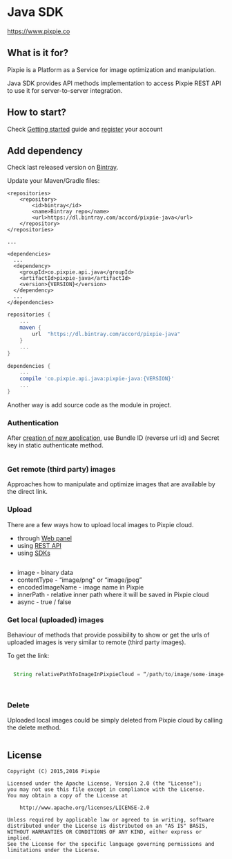 # Java SDK

https://www.pixpie.co

## What is it for? ##

Pixpie is a Platform as a Service for image optimization and manipulation.

Java SDK provides API methods implementation to access Pixpie REST API to use it for server-to-server integration. 

## How to start? ##

Check [Getting started](https://pixpie.atlassian.net/wiki/display/DOC/Getting+started) guide and [register](https://cloud.pixpie.co/registration) your account

## Add dependency ##

Check last released version on [Bintray](https://dl.bintray.com/accord/pixpie-java/co/pixpie/api/java/pixpie-java/).

Update your Maven/Gradle files:

``` maven
<repositories>
    <repository>
        <id>bintray</id>
        <name>Bintray repo</name>
        <url>https://dl.bintray.com/accord/pixpie-java</url>
    </repository>
</repositories>

...

<dependencies>
  ... 
  <dependency>
    <groupId>co.pixpie.api.java</groupId>
    <artifactId>pixpie-java</artifactId>
    <version>{VERSION}</version>
  </dependency>
  ...
</dependencies>  

``` 

``` gradle
repositories {
    ...
    maven {
        url  "https://dl.bintray.com/accord/pixpie-java"
    }
    ...
}

dependencies {
    ...
    compile 'co.pixpie.api.java:pixpie-java:{VERSION}'
    ...
}
```

Another way is add source code as the module in project.

### Authentication ###

After [creation of new application](https://pixpie.atlassian.net/wiki/display/DOC/Create+application),
use Bundle ID (reverse url id) and Secret key in static authenticate method.

``` java

``` 

### Get remote (third party) images ###

Approaches how to manipulate and optimize images that are available by the direct link.

### Upload ###

There are a few ways how to upload local images to Pixpie cloud.
- through [Web panel](https://pixpie.atlassian.net/wiki/display/DOC/Upload+image)
- using [REST API](https://pixpie.atlassian.net/wiki/display/DOC/Upload)
- using [SDKs](https://pixpie.atlassian.net/wiki/display/DOC/Client+and+server+SDKs)

``` java

```

- image - binary data 
- contentType -  “image/png" or “image/jpeg”
- encodedImageName - image name in Pixpie
- innerPath - relative inner path where it will be saved in Pixpie cloud
- async - true / false

### Get local (uploaded) images ###

Behaviour of methods that provide possibility to show or get the urls of uploaded images is very similar to remote (third party images).

To get the link:

``` java

  String relativePathToImageInPixpieCloud = “/path/to/image/some-image-1.jpg”
  
  
```

### Delete ###

Uploaded local images could be simply deleted from Pixpie cloud by calling the delete method.


``` java


```    

## License


    Copyright (C) 2015,2016 Pixpie

    Licensed under the Apache License, Version 2.0 (the "License");
    you may not use this file except in compliance with the License.
    You may obtain a copy of the License at

        http://www.apache.org/licenses/LICENSE-2.0

    Unless required by applicable law or agreed to in writing, software
    distributed under the License is distributed on an "AS IS" BASIS,
    WITHOUT WARRANTIES OR CONDITIONS OF ANY KIND, either express or implied.
    See the License for the specific language governing permissions and
    limitations under the License.
